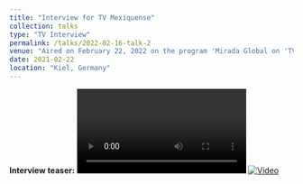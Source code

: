 ```yaml
---
title: "Interview for TV Mexiquense"
collection: talks
type: "TV Interview"
permalink: /talks/2022-02-16-talk-2
venue: "Aired on February 22, 2022 on the program 'Mirada Global on 'TV channel 'TV Mexiquense'"
date: 2021-02-22
location: "Kiel, Germany"
---
```


**Interview teaser:** <video src="../images/Teaser_interview.mp4" controls title="Title"></video> [![Video](https://img.youtube.com/vi/4mn4HQtb6lI/maxresdefault.jpg)](https://www.youtube.com/watch?v=4mn4HQtb6lI)
